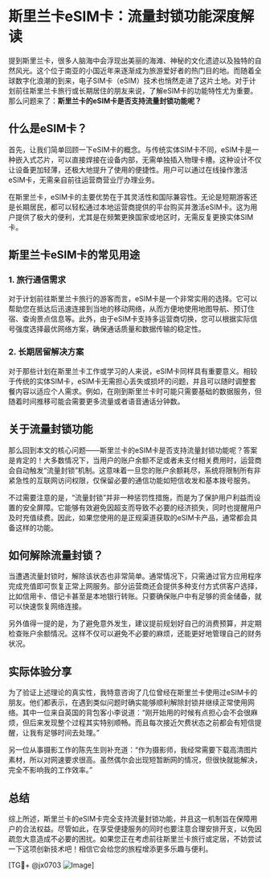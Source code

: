 # 斯里兰卡eSIM卡：流量封锁功能深度解读

提到斯里兰卡，很多人脑海中会浮现出美丽的海滩、神秘的文化遗迹以及独特的自然风光。这个位于南亚的小国近年来逐渐成为旅游爱好者的热门目的地。而随着全球数字化浪潮的到来，电子SIM卡（eSIM）技术也悄然走进了这片土地。对于计划前往斯里兰卡旅行或长期居住的朋友来说，了解eSIM卡的功能特性尤为重要。那么问题来了：**斯里兰卡的eSIM卡是否支持流量封锁功能呢？**

## 什么是eSIM卡？

首先，让我们简单回顾一下eSIM卡的概念。与传统实体SIM卡不同，eSIM卡是一种嵌入式芯片，可以直接焊接在设备内部，无需单独插入物理卡槽。这种设计不仅让设备更加轻薄，还极大地提升了使用的便捷性。用户可以通过在线操作激活eSIM卡，无需亲自前往运营商营业厅办理业务。

在斯里兰卡，eSIM卡的主要优势在于其灵活性和国际兼容性。无论是短期游客还是长期居民，都可以轻松通过本地运营商提供的平台购买并激活eSIM卡。这为用户提供了极大的便利，尤其是在频繁更换国家或地区时，无需反复更换实体SIM卡。

## 斯里兰卡eSIM卡的常见用途

### 1. **旅行通信需求**
对于计划前往斯里兰卡旅行的游客而言，eSIM卡是一个非常实用的选择。它可以帮助您在抵达后迅速连接到当地的移动网络，从而方便地使用地图导航、预订住宿、查询景点信息等。此外，由于eSIM卡支持多运营商切换，您可以根据实际信号强度选择最优网络方案，确保通话质量和数据传输的稳定性。

### 2. **长期居留解决方案**
对于那些计划在斯里兰卡工作或学习的人来说，eSIM卡同样具有重要意义。相较于传统的实体SIM卡，eSIM卡无需担心丢失或损坏的问题，并且可以随时调整套餐内容以适应个人需求。例如，在刚到斯里兰卡时可能只需要基础的数据服务，但随着时间推移可能会需要更多流量或者语音通话分钟数。

## 关于流量封锁功能

那么回到本文的核心问题——斯里兰卡的eSIM卡是否支持流量封锁功能呢？答案是肯定的！大多数情况下，当用户的账户余额不足或者未支付相关费用时，运营商会自动触发“流量封锁”机制。这意味着一旦您的账户余额耗尽，系统将限制所有非紧急性的互联网访问权限，仅保留必要的通信功能如短信收发和基本拨号服务。

不过需要注意的是，“流量封锁”并非一种惩罚性措施，而是为了保护用户利益而设置的安全屏障。它能够有效避免因超支而导致不必要的经济损失，同时也提醒用户及时充值续费。因此，如果您使用的是正规渠道获取的eSIM卡产品，通常都会具备这样的功能。

## 如何解除流量封锁？

当遭遇流量封锁时，解除该状态也非常简单。通常情况下，只需通过官方应用程序完成充值即可恢复正常上网服务。部分运营商还会提供多种支付方式供客户选择，比如信用卡、借记卡甚至是本地银行转账。只要确保账户中有足够的资金储备，就可以快速恢复网络连接。

另外值得一提的是，为了避免意外发生，建议提前规划好自己的消费预算，并定期检查账户余额情况。这样不仅可以避免不必要的麻烦，还能更好地管理自己的财务状况。

## 实际体验分享

为了验证上述理论的真实性，我特意咨询了几位曾经在斯里兰卡使用过eSIM卡的朋友。他们都表示，在遇到类似问题时确实能够顺利解除封锁并继续正常使用网络。其中一位来自英国的背包客小李说道：“刚开始用的时候有点担心会不会很麻烦，但后来发现整个过程其实特别顺畅。而且每次接近欠费状态之前都会有短信提醒，让我有足够时间去处理。”

另一位从事摄影工作的陈先生则补充道：“作为摄影师，我经常需要下载高清图片素材，所以对网速要求很高。虽然偶尔会出现短暂断网的情况，但很快就能解决，完全不影响我的工作效率。”

## 总结

综上所述，斯里兰卡的eSIM卡完全支持流量封锁功能，并且这一机制旨在保障用户的合法权益。尽管如此，在享受便捷服务的同时也要注意合理安排开支，以免因疏忽大意造成不必要的困扰。如果您正在考虑前往斯里兰卡旅行或定居，不妨尝试一下这项创新技术吧！相信它会给您的旅程增添更多乐趣与便利。

[TG💪+ @jx0703 ![Image](https://github.com/user-attachments/assets/dbca1d08-cadb-493c-b0ec-ad6f7a83f270)]